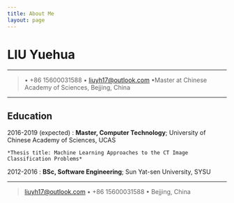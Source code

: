 ```yaml
---
title: About Me
layout: page
---
```


LIU Yuehua
============

----

>• +86 15600031588 
>• <liuyh17@outlook.com>
>•Master at Chinese Academy of Sciences, Bejjing, China 

----

Education
---------

2016-2019 (expected)
:   **Master, Computer Technology**; University of Chinese Academy of Sciences, UCAS

    *Thesis title: Machine Learning Approaches to the CT Image Classification Problems*

2012-2016
:   **BSc, Software Engineering**; Sun Yat-sen University, SYSU

----

> <liuyh17@outlook.com> 
> • +86 15600031588 • Bejjing, China



